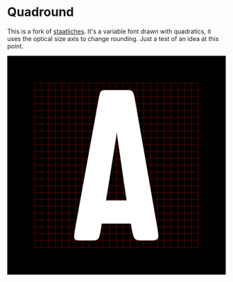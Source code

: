 # Quadround
This is a fork of [staatliches](https://github.com/eliheuer/staatliches). It's a variable font drawn with quadratics, it uses the optical size axis to change rounding. Just a test of an idea at this point. 

![test](https://github.com/eliheuer/quadround/raw/master/docs/images/animated-specimen.gif)
